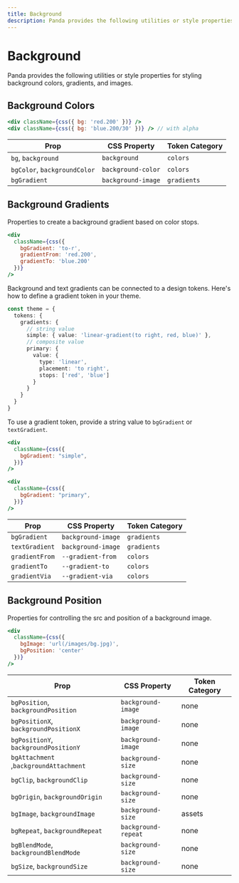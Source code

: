 ```yaml
---
title: Background
description: Panda provides the following utilities or style properties for styling background colors, gradients, and images.
---
```


# Background

Panda provides the following utilities or style properties for styling background colors, gradients, and images.

## Background Colors

```jsx
<div className={css({ bg: 'red.200' })} />
<div className={css({ bg: 'blue.200/30' })} /> // with alpha
```

| Prop                         | CSS Property       | Token Category |
| ---------------------------- | ------------------ | -------------- |
| `bg`, `background`           | `background`       | `colors`       |
| `bgColor`, `backgroundColor` | `background-color` | `colors`       |
| `bgGradient`                 | `background-image` | `gradients`    |

## Background Gradients

Properties to create a background gradient based on color stops.

```jsx
<div
  className={css({
    bgGradient: 'to-r',
    gradientFrom: 'red.200',
    gradientTo: 'blue.200'
  })}
/>
```

Background and text gradients can be connected to a design tokens. Here's how to define a gradient token in your theme.

```ts
const theme = {
  tokens: {
    gradients: {
      // string value
      simple: { value: 'linear-gradient(to right, red, blue)' },
      // composite value
      primary: {
        value: {
          type: 'linear',
          placement: 'to right',
          stops: ['red', 'blue']
        }
      }
    }
  }
}
```

To use a gradient token, provide a string value to `bgGradient` or `textGradient`.

```jsx
<div
  className={css({
    bgGradient: "simple",
  })}
/>

<div
  className={css({
    bgGradient: "primary",
  })}
/>
```

| Prop           | CSS Property       | Token Category |
| -------------- | ------------------ | -------------- |
| `bgGradient`   | `background-image` | `gradients`    |
| `textGradient` | `background-image` | `gradients`    |
| `gradientFrom` | `--gradient-from`  | `colors`       |
| `gradientTo`   | `--gradient-to`    | `colors`       |
| `gradientVia`  | `--gradient-via`   | `colors`       |

## Background Position

Properties for controlling the src and position of a background image.

```jsx
<div
  className={css({
    bgImage: 'url(/images/bg.jpg)',
    bgPosition: 'center'
  })}
/>
```

| Prop                                   | CSS Property        | Token Category |
| -------------------------------------- | ------------------- | -------------- |
| `bgPosition`, `backgroundPosition`     | `background-image`  | none           |
| `bgPositionX`, `backgroundPositionX`   | `background-image`  | none           |
| `bgPositionY`, `backgroundPositionY`   | `background-image`  | none           |
| `bgAttachment` ,`backgroundAttachment` | `background-size`   | none           |
| `bgClip`, `backgroundClip`             | `background-size`   | none           |
| `bgOrigin`, `backgroundOrigin`         | `background-size`   | none           |
| `bgImage`, `backgroundImage`           | `background-size`   | assets         |
| `bgRepeat`, `backgroundRepeat`         | `background-repeat` | none           |
| `bgBlendMode`, `backgroundBlendMode`   | `background-size`   | none           |
| `bgSize`, `backgroundSize`             | `background-size`   | none           |
